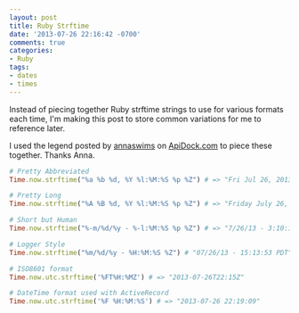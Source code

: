 ```yaml
---
layout: post
title: Ruby Strftime
date: '2013-07-26 22:16:42 -0700'
comments: true
categories:
- Ruby
tags:
- dates
- times
---
```


Instead of piecing together Ruby strftime strings to use for various formats
each time, I'm making this post to store common variations for me to reference later.

I used the legend posted by [annaswims](http://apidock.com/users/annaswims) on
[ApiDock.com](http://apidock.com/rails/ActiveSupport/TimeWithZone/strftime) to
piece these together. Thanks Anna.

``` ruby
# Pretty Abbreviated
Time.now.strftime("%a %b %d, %Y %l:%M:%S %p %Z") # => "Fri Jul 26, 2013  3:06:04 PM PDT"

# Pretty Long
Time.now.strftime("%A %B %d, %Y %l:%M:%S %p %Z") # => "Friday July 26, 2013  3:06:53 PM PDT"

# Short but Human
Time.now.strftime("%-m/%d/%y - %-l:%M:%S %p %Z") # => "7/26/13 - 3:10:15 PM PDT"

# Logger Style
Time.now.strftime("%m/%d/%y - %H:%M:%S %Z") # "07/26/13 - 15:13:53 PDT"

# ISO8601 format
Time.now.utc.strftime('%FT%H:%MZ') # => "2013-07-26T22:15Z"

# DateTime format used with ActiveRecord
Time.now.utc.strftime('%F %H:%M:%S') # => "2013-07-26 22:19:09"
```
